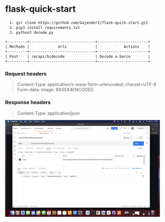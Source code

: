# flask-quick-start

  ```
    1. git clone https://github.com/GajenderI/flask-quick-start.git
    2. pip3 install requirements.txt
    3. python3 decode.py 
  ```
    +---------+------------------------------+-----------------------+
    | Methods |             Urls             |            Actions    |
    +---------+------------------------------+-----------------------+
    | Post    | /ecapi/bcdecode              | Decode a barco        |
    +---------+------------------------------+-----------------------+
  
### Request headers  
  
>  Content-Type: application/x-www-form-urlencoded; charset=UTF-8
>  Form-data: image: BASE64ENCODED
  
### Response headers
 
> Content-Type: application/json  

![API Call image](./apicall.png)
              
